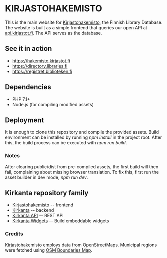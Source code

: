 KIRJASTOHAKEMISTO
=================

This is the main website for [Kirjastohakemisto](https://hakemisto.kirjastot.fi),
the Finnish Library Database. The website is built as a simple frontend that queries our open API at
[api.kirjastot.fi](https://api.kirjastot.fi). The API serves as the database.

## See it in action
- https://hakemisto.kirjastot.fi
- https://directory.libraries.fi
- https://registret.biblioteken.fi

## Dependencies
- PHP 7.1+
- Node.js (for compiling modified assets)

## Deployment
It is enough to clone this repository and compile the provided assets. Build environment can be
installed by running *npm install* in the project root. After this, the build process can be executed
with *npm run build*.

### Notes
After clearing public/dist from pre-compiled assets, the first build will then fail, complaining about
missing browser translation. To fix this, first run the asset builder in dev mode, *npm run dev*.

## Kirkanta repository family
- [Kirjastohakemisto](https://github.com/libraries-fi/kirjastohakemisto) -- frontend
- [Kirkanta](https://github.com/libraries-fi/kirkanta) -- backend
- [Kirkanta API](https://github.com/libraries-fi/kirkanta-api) -- REST API
- [Kirkanta Widgets](https://github.com/libraries-fi/kirkanta-embed) -- Build embeddable widgets


### Credits
Kirjastohakemisto employs data from OpenStreetMaps. Municipal regions were fetched using
[OSM Boundaries Map](https://wambachers-osm.website/boundaries/).
